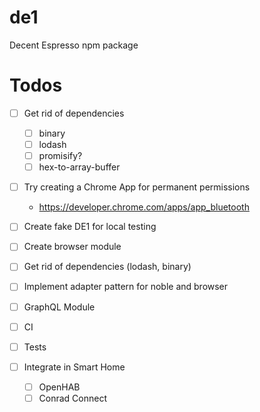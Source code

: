 # de1

Decent Espresso npm package

# Todos

- [ ] Get rid of dependencies

  - [ ] binary
  - [ ] lodash
  - [ ] promisify?
  - [ ] hex-to-array-buffer

- [ ] Try creating a Chrome App for permanent permissions
  - https://developer.chrome.com/apps/app_bluetooth
- [ ] Create fake DE1 for local testing
- [ ] Create browser module
- [ ] Get rid of dependencies (lodash, binary)
- [ ] Implement adapter pattern for noble and browser
- [ ] GraphQL Module
- [ ] CI
- [ ] Tests
- [ ] Integrate in Smart Home
  - [ ] OpenHAB
  - [ ] Conrad Connect
